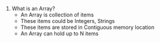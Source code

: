 1. What is an Array?
   - An Array is collection of items
   - These items could be Integers, Strings
   - These items are stored in Contiguous memory location
   - An Array can hold up to N items


